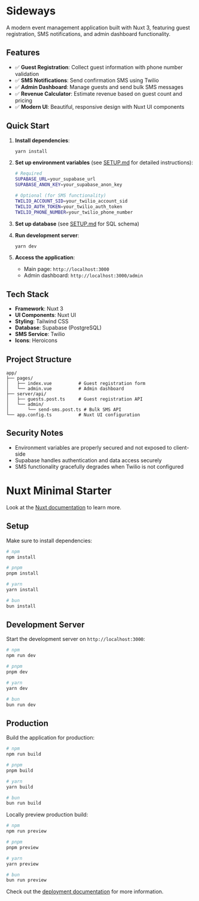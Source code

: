 # Sideways

A modern event management application built with Nuxt 3, featuring guest registration, SMS notifications, and admin dashboard functionality.

## Features

- ✅ **Guest Registration**: Collect guest information with phone number validation
- ✅ **SMS Notifications**: Send confirmation SMS using Twilio
- ✅ **Admin Dashboard**: Manage guests and send bulk SMS messages
- ✅ **Revenue Calculator**: Estimate revenue based on guest count and pricing
- ✅ **Modern UI**: Beautiful, responsive design with Nuxt UI components

## Quick Start

1. **Install dependencies**:

   ```bash
   yarn install
   ```

2. **Set up environment variables** (see [SETUP.md](./SETUP.md) for detailed instructions):

   ```bash
   # Required
   SUPABASE_URL=your_supabase_url
   SUPABASE_ANON_KEY=your_supabase_anon_key

   # Optional (for SMS functionality)
   TWILIO_ACCOUNT_SID=your_twilio_account_sid
   TWILIO_AUTH_TOKEN=your_twilio_auth_token
   TWILIO_PHONE_NUMBER=your_twilio_phone_number
   ```

3. **Set up database** (see [SETUP.md](./SETUP.md) for SQL schema)

4. **Run development server**:

   ```bash
   yarn dev
   ```

5. **Access the application**:
   - Main page: `http://localhost:3000`
   - Admin dashboard: `http://localhost:3000/admin`

## Tech Stack

- **Framework**: Nuxt 3
- **UI Components**: Nuxt UI
- **Styling**: Tailwind CSS
- **Database**: Supabase (PostgreSQL)
- **SMS Service**: Twilio
- **Icons**: Heroicons

## Project Structure

```
app/
├── pages/
│   ├── index.vue          # Guest registration form
│   └── admin.vue          # Admin dashboard
├── server/api/
│   ├── guests.post.ts     # Guest registration API
│   └── admin/
│       └── send-sms.post.ts # Bulk SMS API
└── app.config.ts          # Nuxt UI configuration
```

## Security Notes

- Environment variables are properly secured and not exposed to client-side
- Supabase handles authentication and data access securely
- SMS functionality gracefully degrades when Twilio is not configured

# Nuxt Minimal Starter

Look at the [Nuxt documentation](https://nuxt.com/docs/getting-started/introduction) to learn more.

## Setup

Make sure to install dependencies:

```bash
# npm
npm install

# pnpm
pnpm install

# yarn
yarn install

# bun
bun install
```

## Development Server

Start the development server on `http://localhost:3000`:

```bash
# npm
npm run dev

# pnpm
pnpm dev

# yarn
yarn dev

# bun
bun run dev
```

## Production

Build the application for production:

```bash
# npm
npm run build

# pnpm
pnpm build

# yarn
yarn build

# bun
bun run build
```

Locally preview production build:

```bash
# npm
npm run preview

# pnpm
pnpm preview

# yarn
yarn preview

# bun
bun run preview
```

Check out the [deployment documentation](https://nuxt.com/docs/getting-started/deployment) for more information.

